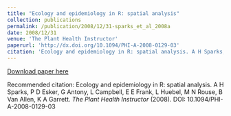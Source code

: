 ```yaml
---
title: "Ecology and epidemiology in R: spatial analysis"
collection: publications
permalink: /publication/2008/12/31-sparks_et_al_2008a
date: 2008/12/31
venue: 'The Plant Health Instructor'
paperurl: 'http://dx.doi.org/10.1094/PHI-A-2008-0129-03'
citation: 'Ecology and epidemiology in R: spatial analysis. A H Sparks, P D Esker, G Antony, L Campbell, E E Frank, L Huebel, M N Rouse, B Van Allen, K A Garrett. <i>The Plant Health Instructor</i> (2008). DOI: 10.1094/PHI-A-2008-0129-03'
---
```

[Download paper here](http://dx.doi.org/10.1094/PHI-A-2008-0129-03)

Recommended citation: Ecology and epidemiology in R: spatial analysis. A H Sparks, P D Esker, G Antony, L Campbell, E E Frank, L Huebel, M N Rouse, B Van Allen, K A Garrett. <i>The Plant Health Instructor</i> (2008). DOI: 10.1094/PHI-A-2008-0129-03